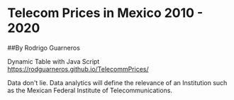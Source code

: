 
# Telecom Prices in Mexico 2010 - 2020

##By Rodrigo Guarneros

Dynamic Table with Java Script
https://rodguarneros.github.io/TelecommPrices/

Data don't lie. Data analytics will define the relevance of an Institution such as the Mexican Federal Institute of Telecommunications.
